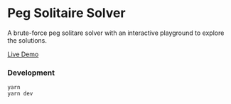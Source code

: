 # Peg Solitaire Solver

A brute-force peg solitare solver with an interactive playground to explore the solutions.

[Live Demo](https://adueck.github.io/peg-solitaire-solver)

### Development

```
yarn
yarn dev
```
